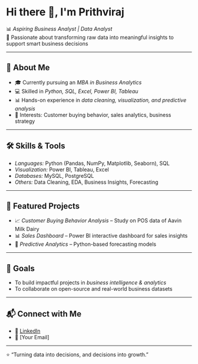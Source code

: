 # Hi there 👋, I'm Prithviraj  

📊 *Aspiring Business Analyst | Data Analyst*  
🔎 Passionate about transforming raw data into meaningful insights to support smart business decisions  

---

## 🚀 About Me  
- 🎓 Currently pursuing an *MBA in Business Analytics*  
- 💻 Skilled in *Python, SQL, Excel, Power BI, Tableau*  
- 📊 Hands-on experience in *data cleaning, visualization, and predictive analysis*  
- 🧩 Interests: Customer buying behavior, sales analytics, business strategy  

---

## 🛠️ Skills & Tools  
- *Languages:* Python (Pandas, NumPy, Matplotlib, Seaborn), SQL  
- *Visualization:* Power BI, Tableau, Excel  
- *Databases:* MySQL, PostgreSQL  
- *Others:* Data Cleaning, EDA, Business Insights, Forecasting  

---

## 📂 Featured Projects  
- 📈 *Customer Buying Behavior Analysis* – Study on POS data of Aavin Milk Dairy  
- 📊 *Sales Dashboard* – Power BI interactive dashboard for sales insights  
- 🔮 *Predictive Analytics* – Python-based forecasting models  

---

## 🌱 Goals  
- To build impactful projects in *business intelligence & analytics*  
- To collaborate on open-source and real-world business datasets  

---

## 📬 Connect with Me  
- 💼 [LinkedIn](#)  
- 📧 [Your Email]  

---
⭐️ “Turning data into decisions, and decisions into growth.”
